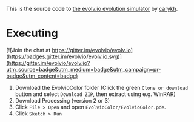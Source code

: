 This is the source code to [the evolv.io evolution simulator](https://www.youtube.com/watch?v=OLnv8QaEDL0) by [carykh](https://www.youtube.com/user/carykh).

# Executing

[![Join the chat at https://gitter.im/evolvio/evolv.io](https://badges.gitter.im/evolvio/evolv.io.svg)](https://gitter.im/evolvio/evolv.io?utm_source=badge&utm_medium=badge&utm_campaign=pr-badge&utm_content=badge)

1. Download the EvolvioColor folder (Click the green `Clone or download` button and select `Download ZIP`, then extract using e.g. WinRAR)
2. Download Processing (version 2 or 3)
3. Click `File > Open` and open `EvolvioColor/EvolvioColor.pde`.
4. Click `Sketch > Run`
